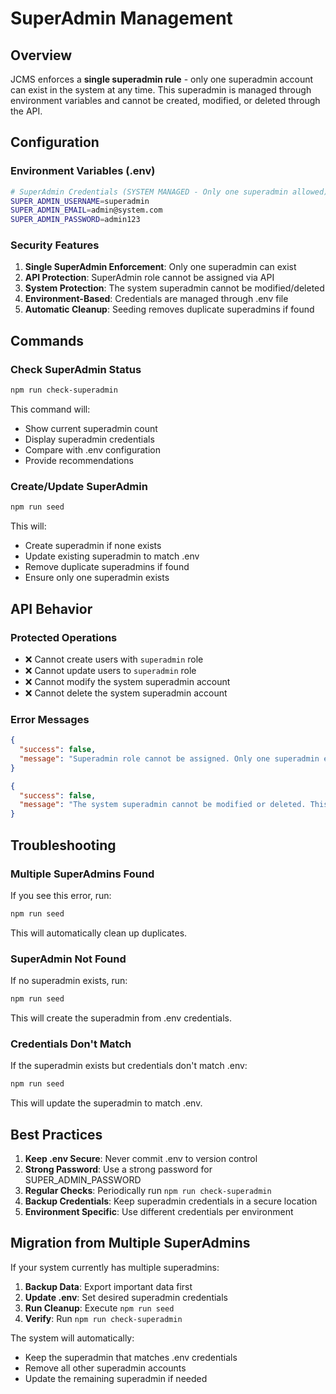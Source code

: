 # SuperAdmin Management

## Overview
JCMS enforces a **single superadmin rule** - only one superadmin account can exist in the system at any time. This superadmin is managed through environment variables and cannot be created, modified, or deleted through the API.

## Configuration

### Environment Variables (.env)
```bash
# SuperAdmin Credentials (SYSTEM MANAGED - Only one superadmin allowed)
SUPER_ADMIN_USERNAME=superadmin
SUPER_ADMIN_EMAIL=admin@system.com  
SUPER_ADMIN_PASSWORD=admin123
```

### Security Features

1. **Single SuperAdmin Enforcement**: Only one superadmin can exist
2. **API Protection**: SuperAdmin role cannot be assigned via API
3. **System Protection**: The system superadmin cannot be modified/deleted
4. **Environment-Based**: Credentials are managed through .env file
5. **Automatic Cleanup**: Seeding removes duplicate superadmins if found

## Commands

### Check SuperAdmin Status
```bash
npm run check-superadmin
```
This command will:
- Show current superadmin count
- Display superadmin credentials
- Compare with .env configuration
- Provide recommendations

### Create/Update SuperAdmin
```bash
npm run seed
```
This will:
- Create superadmin if none exists
- Update existing superadmin to match .env
- Remove duplicate superadmins if found
- Ensure only one superadmin exists

## API Behavior

### Protected Operations
- ❌ Cannot create users with `superadmin` role
- ❌ Cannot update users to `superadmin` role  
- ❌ Cannot modify the system superadmin account
- ❌ Cannot delete the system superadmin account

### Error Messages
```json
{
  "success": false,
  "message": "Superadmin role cannot be assigned. Only one superadmin exists and is managed by the system."
}
```

```json
{
  "success": false,
  "message": "The system superadmin cannot be modified or deleted. This account is protected."
}
```

## Troubleshooting

### Multiple SuperAdmins Found
If you see this error, run:
```bash
npm run seed
```
This will automatically clean up duplicates.

### SuperAdmin Not Found
If no superadmin exists, run:
```bash
npm run seed
```
This will create the superadmin from .env credentials.

### Credentials Don't Match
If the superadmin exists but credentials don't match .env:
```bash
npm run seed
```
This will update the superadmin to match .env.

## Best Practices

1. **Keep .env Secure**: Never commit .env to version control
2. **Strong Password**: Use a strong password for SUPER_ADMIN_PASSWORD
3. **Regular Checks**: Periodically run `npm run check-superadmin`
4. **Backup Credentials**: Keep superadmin credentials in a secure location
5. **Environment Specific**: Use different credentials per environment

## Migration from Multiple SuperAdmins

If your system currently has multiple superadmins:

1. **Backup Data**: Export important data first
2. **Update .env**: Set desired superadmin credentials
3. **Run Cleanup**: Execute `npm run seed`
4. **Verify**: Run `npm run check-superadmin`

The system will automatically:
- Keep the superadmin that matches .env credentials
- Remove all other superadmin accounts
- Update the remaining superadmin if needed